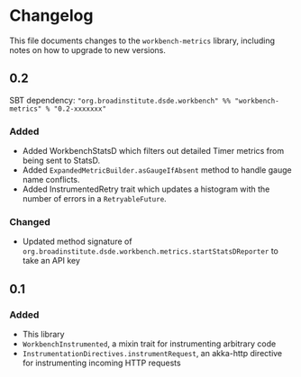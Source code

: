 # Changelog

This file documents changes to the `workbench-metrics` library, including notes on how to upgrade to new versions.

## 0.2

SBT dependency: `"org.broadinstitute.dsde.workbench" %% "workbench-metrics" % "0.2-xxxxxxx"`

### Added

- Added WorkbenchStatsD which filters out detailed Timer metrics from being sent to StatsD.
- Added `ExpandedMetricBuilder.asGaugeIfAbsent` method to handle gauge name conflicts.
- Added InstrumentedRetry trait which updates a histogram with the number of errors in a `RetryableFuture`.

### Changed 

- Updated method signature of `org.broadinstitute.dsde.workbench.metrics.startStatsDReporter` to take an API key

## 0.1

### Added

- This library
- `WorkbenchInstrumented`, a mixin trait for instrumenting arbitrary code
- `InstrumentationDirectives.instrumentRequest`, an akka-http directive for instrumenting incoming HTTP requests
